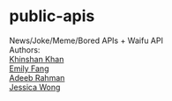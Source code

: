 # public-apis

News/Joke/Meme/Bored APIs + Waifu API
<br>
Authors:
<br>
[Khinshan Khan](https://github.com/kkhan01) <br>
[Emily Fang](https://github.com/ef1301/) <br>
[Adeeb Rahman](https://github.com/adeeburrahman) <br>
[Jessica Wong](https://github.com/wongjessica)